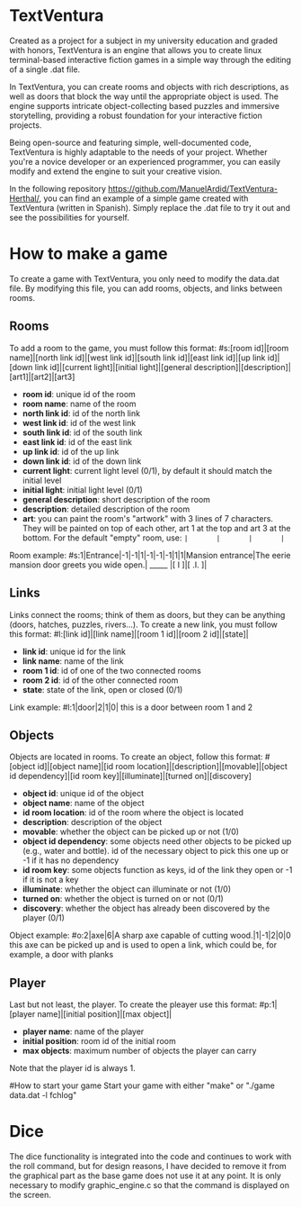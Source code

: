 # TextVentura
Created as a project for a subject in my university education and graded with honors, TextVentura is an engine that allows you to create linux terminal-based interactive fiction games in a simple way through the editing of a single .dat file.

In TextVentura, you can create rooms and objects with rich descriptions, as well as doors that block the way until the appropriate object is used. The engine supports intricate object-collecting based puzzles and immersive storytelling, providing a robust foundation for your interactive fiction projects.

Being open-source and featuring simple, well-documented code, TextVentura is highly adaptable to the needs of your project. Whether you're a novice developer or an experienced programmer, you can easily modify and extend the engine to suit your creative vision.

In the following repository https://github.com/ManuelArdid/TextVentura-Herthal/, you can find an example of a simple game created with TextVentura (written in Spanish). Simply replace the .dat file to try it out and see the possibilities for yourself.

# How to make a game
To create a game with TextVentura, you only need to modify the data.dat file. By modifying this file, you can add rooms, objects, and links between rooms.

## Rooms
To add a room to the game, you must follow this format:
#s:[room id]|[room name]|[north link id]|[west link id]|[south link id]|[east link id]|[up link id]|[down link id]|[current light]|[initial light]|[general description]|[description]|[art1]|[art2]|[art3]
- **room id**: unique id of the room
- **room name**: name of the room
- **north link id**: id of the north link
- **west link id**: id of the west link
- **south link id**: id of the south link
- **east link id**: id of the east link
- **up link id**: id of the up link
- **down link id**: id of the down link
- **current light**: current light level (0/1), by default it should match the initial level
- **initial light**: initial light level (0/1)
- **general description**: short description of the room
- **description**: detailed description of the room
- **art**: you can paint the room's "artwork" with 3 lines of 7 characters. They will be painted on top of each other, art 1 at the top and art 3 at the bottom. For the default "empty" room, use: `|       |       |       |`

Room example:
#s:1|Entrance|-1|-1|1|-1|-1|-1|1|1|Mansion entrance|The eerie mansion door greets you wide open.| _____ |[ I ]|[ .I. ]|

## Links
Links connect the rooms; think of them as doors, but they can be anything (doors, hatches, puzzles, rivers...). To create a new link, you must follow this format:
#l:[link id]|[link name]|[room 1 id]|[room 2 id]|[state]|
- **link id**: unique id for the link
- **link name**: name of the link
- **room 1 id**: id of one of the two connected rooms
- **room 2 id**: id of the other connected room
- **state**: state of the link, open or closed (0/1)
  
Link example:
#l:1|door|2|1|0| this is a door between room 1 and 2

## Objects
Objects are located in rooms. To create an object, follow this format:
#[object id]|[object name]|[id room location]|[description]|[movable]|[object id dependency]|[id room key]|[illuminate]|[turned on]|[discovery]
- **object id**: unique id of the object
- **object name**: name of the object
- **id room location**: id of the room where the object is located
- **description**: description of the object
- **movable**: whether the object can be picked up or not (1/0)
- **object id dependency**: some objects need other objects to be picked up (e.g., water and bottle). id of the necessary object to pick this one up or -1 if it has no dependency
- **id room key**: some objects function as keys, id of the link they open or -1 if it is not a key
- **illuminate**: whether the object can illuminate or not (1/0)
- **turned on**: whether the object is turned on or not (0/1)
- **discovery**: whether the object has already been discovered by the player (0/1)
  
Object example:
#o:2|axe|6|A sharp axe capable of cutting wood.|1|-1|2|0|0 this axe can be picked up and is used to open a link, which could be, for example, a door with planks

## Player
Last but not least, the player. To create the pleayer use this format:
#p:1|[player name]|[initial position]|[max object]| 
- **player name**: name of the player
- **initial position**: room id of the initial room 
- **max objects**: maximum number of objects the player can carry

Note that the player id is always 1.

#How to start your game
Start your game with either "make" or "./game data.dat -l fchlog"

# Dice
The dice functionality is integrated into the code and continues to work with the roll command, but for design reasons, I have decided to remove it from the graphical part as the base game does not use it at any point.
It is only necessary to modify graphic_engine.c so that the command is displayed on the screen.
